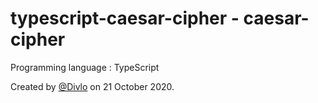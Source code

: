 # typescript-caesar-cipher - caesar-cipher

Programming language : TypeScript

Created by [@Divlo](https://github.com/Divlo) on 21 October 2020.
